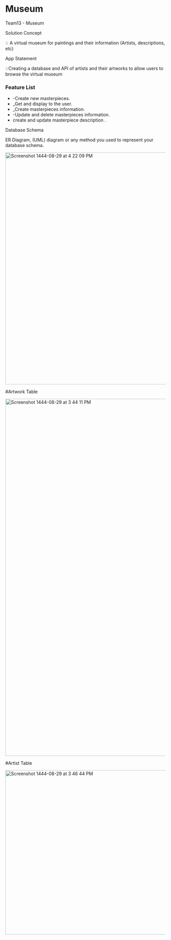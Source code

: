 # Museum
Team13 - Museum



Solution Concept

💡 A virtual museum for paintings and their information (Artists, descriptions, etc)

App Statement

💡Creating a database and API of artists and their artworks to allow users to browse the virtual museum

### Feature List

- -Create new masterpieces.
- _Get and display to the user.
- _Create masterpieces information.
- -Update and delete masterpieces information.
- create and update masterpiece description .

Database Schema

ER Diagram, (UML) diagram or any method you used to represent your database schema.

<img width="727" alt="Screenshot 1444-08-29 at 4 22 09 PM" src="https://user-images.githubusercontent.com/117020066/226618868-64d24be5-d3e0-420e-b369-e0032d11b309.png">



#Artwork Table 



<img width="1119" alt="Screenshot 1444-08-29 at 3 44 11 PM" src="https://user-images.githubusercontent.com/117020066/226609700-40898808-9f45-4f1f-800d-3834295cad9c.png">



#Artist Table



<img width="515" alt="Screenshot 1444-08-29 at 3 46 44 PM" src="https://user-images.githubusercontent.com/117020066/226618642-f24177e3-73aa-467b-9453-17bcd61f8d66.png">
